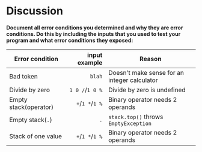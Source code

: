 # Discussion

**Document all error conditions you determined and why they are error
 conditions. Do this by including the inputs that you used to test your
  program and what error conditions they exposed:**

| Error condition       |   input example | Reason                                       |
|-----------------------|----------------:|----------------------------------------------|
| Bad token             |          `blah` | Doesn't make sense for an integer calculator |
| Divide by zero        | `1 0 /`/`1 0 %` | Divide by zero is undefined                  |
| Empty stack(operator) | `+`/`1 *`/`1 %` | Binary operator needs 2 operands             |
| Empty stack(`.`)      |             `.` | `stack.top()` throws `EmptyException`        |
| Stack of one value    | `+`/`1 *`/`1 %` | Binary operator needs 2 operands             |
